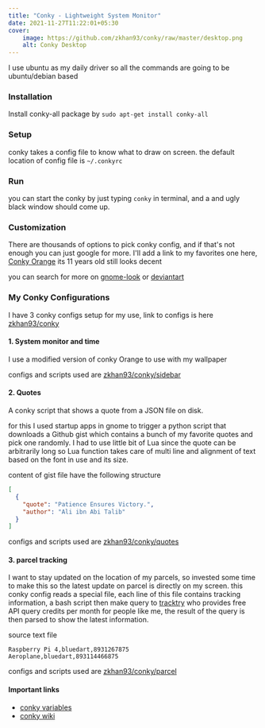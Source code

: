 ```yaml
---
title: "Conky - Lightweight System Monitor"
date: 2021-11-27T11:22:01+05:30
cover:
    image: https://github.com/zkhan93/conky/raw/master/desktop.png
    alt: Conky Desktop
---
```


I use ubuntu as my daily driver so all the commands are going to be ubuntu/debian based
### Installation
Install conky-all package by `sudo apt-get install conky-all`

### Setup
conky takes a config file to know what to draw on screen.
the default location of config file is `~/.conkyrc`

### Run
you can start the conky by just typing `conky` in terminal, and a and ugly black window should come up.

### Customization
There are thousands of options to pick conky config, and if that's not enough you can just google for more.
I'll add a link to my favorites one here, 
[Conky Orange](https://www.gnome-look.org/p/1115398/) its 11 years old still looks decent

you can search for more on [gnome-look](https://www.gnome-look.org/browse?cat=124&ord=latest) or [deviantart](https://www.deviantart.com/tag/conky)

### My Conky Configurations
I have 3 conky configs setup for my use,
link to configs is here [zkhan93/conky](https://github.com/zkhan93/conky)

#### 1. System monitor and time
I use a modified version of conky Orange to use with my wallpaper

configs and scripts used are [zkhan93/conky/sidebar](https://github.com/zkhan93/conky/tree/master/sidebar)

#### 2. Quotes
A conky script that shows a quote from a JSON file on disk.

for this I used startup apps in gnome to trigger a python script that downloads a Github gist which contains a bunch of my favorite quotes and pick one randomly. 
I had to use little bit of Lua since the quote can be arbitrarily long so Lua function takes care of multi line and alignment of text based on the font in use and its size.

content of gist file have the following structure 
```json
[
  {
    "quote": "Patience Ensures Victory.",
    "author": "Ali ibn Abi Talib"
  }
]
```

configs and scripts used are [zkhan93/conky/quotes](https://github.com/zkhan93/conky/tree/master/quotes)

#### 3. parcel tracking
I want to stay updated on the location of my parcels, so invested some time to make this so the latest update on parcel is directly on my screen.
this conky config reads a special file, each line of this file contains tracking information, a bash script then make query to [tracktry](https://www.tracktry.com/) who provides free API query credits per month for people like me, the result of the query is then parsed to show the latest information.

source text file
```text
Raspberry Pi 4,bluedart,8931267875
Aeroplane,bluedart,893114466875
```
configs and scripts used are [zkhan93/conky/parcel](https://github.com/zkhan93/conky/tree/master/parcel)


#### Important links
- [conky variables](http://conky.sourceforge.net/variables.html)
- [conky wiki](https://github.com/brndnmtthws/conky/wiki)
